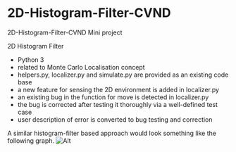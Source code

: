 # 2D-Histogram-Filter-CVND
2D-Histogram-Filter-CVND Mini project

 2D Histogram Filter
- Python 3
- related to Monte Carlo Localisation concept
- helpers.py, localizer.py and simulate.py are provided as an existing code base
- a new feature for sensing the 2D environment is added in localizer.py
- an existing bug in the function for move is detected in localizer.py
- the bug is corrected after testing it thoroughly via a well-defined test case
- user description of error is converted to bug testing and correction <br/>

A similar histogram-filter based approach would look something like the following graph.
![Alt](https://salzis.files.wordpress.com/2015/02/figure_2.png)
